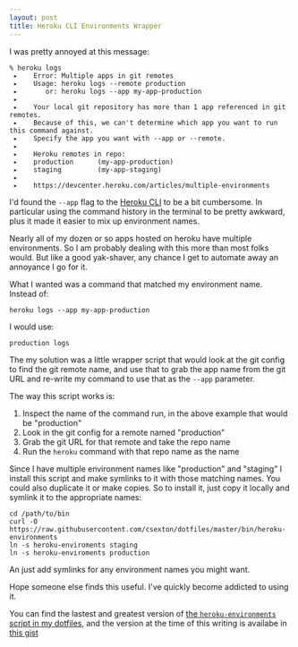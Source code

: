 ```yaml
---
layout: post
title: Heroku CLI Environments Wrapper
---
```


I was pretty annoyed at this message:

```
% heroku logs
 ▸    Error: Multiple apps in git remotes
 ▸    Usage: heroku logs --remote production
 ▸       or: heroku logs --app my-app-production
 ▸
 ▸    Your local git repository has more than 1 app referenced in git remotes.
 ▸    Because of this, we can't determine which app you want to run this command against.
 ▸    Specify the app you want with --app or --remote.
 ▸
 ▸    Heroku remotes in repo:
 ▸    production      (my-app-production)
 ▸    staging         (my-app-staging)
 ▸
 ▸    https://devcenter.heroku.com/articles/multiple-environments
```

I'd found the `--app` flag to the [Heroku CLI](https://devcenter.heroku.com/articles/heroku-command) to be a bit cumbersome. In particular using the command history in the terminal to be pretty awkward, plus it made it easier to mix up environment names.

Nearly all of my dozen or so apps hosted on heroku have multiple environments. So I am probably dealing with this more than most folks would. But like a good yak-shaver, any chance I get to automate away an annoyance I go for it.


What I wanted was a command that matched my environment name. Instead of:

```
heroku logs --app my-app-production
```

I would use:

```
production logs
```

The my solution was a little wrapper script that would look at the git config to find the git remote name, and use that to grab the app name from the git URL and re-write my command to use that as the `--app` parameter.

The way this script works is:

1. Inspect the name of the command run, in the above example that would be "production"
1. Look in the git config for a remote named "production"
1. Grab the git URL for that remote and take the repo name
1. Run the `heroku` command with that repo name as the name

Since I have multiple environment names like "production" and "staging" I install this script and make symlinks to it with those matching names. You could also duplicate it or make copies. So to install it, just copy it locally and symlink it to the appropriate names:

```
cd /path/to/bin
curl -O https://raw.githubusercontent.com/csexton/dotfiles/master/bin/heroku-environments
ln -s heroku-enviroments staging
ln -s heroku-enviroments production
```

An just add symlinks for any environment names you might want.

Hope someone else finds this useful. I've quickly become addicted to using it.

You can find the lastest and greatest version of [the `heroku-environments` script in my dotfiles](https://github.com/csexton/dotfiles/blob/master/bin/heroku-environments), and the version at the time of this writing is availabe in [this gist](https://gist.github.com/csexton/a59e3c6b45ecd181c4ad3e7d21463258)
